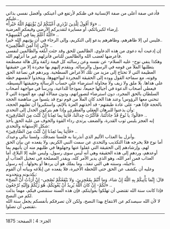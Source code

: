 ------------------------------------------------------------------------

فأدعي صفة أعلى من صفة الإنسانية في ظنكم لأرتفع في أعينكم، وأفضل نفسي
بذاتي عليكم..  
«وَلا أَقُولُ لِلَّذِينَ تَزْدَرِي أَعْيُنُكُمْ لَنْ يُؤْتِيَهُمُ اللَّهُ خَيْراً» ..  
إرضاء لكبريائكم، أو مسايرة لتقديركم الأرضي وقيمكم العرضية.  
«اللَّهُ أَعْلَمُ بِما فِي أَنْفُسِهِمْ» ..  
فليس لي إلا ظاهرهم، وظاهرهم يدعو إلى التكريم، وإلى الرجاء في أن يؤتيهم
الله خيرا..  
«إِنِّي إِذاً لَمِنَ الظَّالِمِينَ» ..  
إن إدعيت أية دعوى من هذه الدعاوي. الظالمين للحق وقد جئت أبلغه والظالمين
لنفسي فأعرضها لغضب الله والظالمين للناس فأنزلهم غير ما أنزلهم الله.  
وهكذا ينفي نوح- عليه السلام- عن نفسه وعن رسالته كل قيمة زائفة وكل هالة
مصطنعة يتطلبها الملأ من قومه في الرسول والرسالة. ويتقدم إليهم بها مجردة
إلا من حقيقتها العظيمة التي لا تحتاج إلى مزيد من تلك الأعراض السطحية.
ويردهم في نصاعة الحق وقوته، مع سماحة القول ووده إلى الحقيقة المجردة
ليواجهوها، ويتخذوا لأنفسهم خطة على هداها. بلا ملق ولا زيف ولا محاولة
استرضاء على حساب الرسالة وحقيقتها البسيطة. فيعطي أصحاب الدعوة في أجيالها
جميعاً، نموذجاً للداعية، ودرساً في مواجهة أصحاب السلطان بالحق المجرد، دون
استرضاء لتصوراتهم، ودون ممالأة لهم، مع المودة التي لا تنحني معها الرؤوس!
وعند هذا الحد كان الملأ من قوم نوح قد يئسوا من مناهضة الحجة بالحجة فإذا
هم- على عادة طبقتهم- قد أخذتهم العزة بالإثم، واستكبروا أن تغلبهم الحجة،
وأن يذعنوا للبرهان العقلي والفطري. وإذا هم يتركون الجدل إلى التحدي:  
«قالُوا: يا نُوحُ قَدْ جادَلْتَنا، فَأَكْثَرْتَ جِدالَنا، فَأْتِنا بِما تَعِدُنا إِنْ كُنْتَ مِنَ
الصَّادِقِينَ» ..  
إنه العجز يلبس ثوب القدرة، والضعف يرتدي رداء القوة والخوف من غلبة الحق
يأخذ شكل الإستهانة والتحدي:  
«فَأْتِنا بِما تَعِدُنا إِنْ كُنْتَ مِنَ الصَّادِقِينَ» ..  
وأنزل بنا العذاب الأليم الذي أنذرتنا به فلسنا نصدقك، ولسنا نبالي
وعيدك.  
أما نوح فلا يخرجه هذا التكذيب والتحدي عن سمت النبي الكريم، ولا يقعده عن
بيان الحق لهم، وإرشادهم إلى الحقيقة التي غفلوا عنها وجهلوها في طلبهم منه
أن يأتيهم بما أوعدهم، وردهم إلى هذه الحقيقة وهي أنه ليس سوى رسول، وليس
عليه إلا البلاغ، أما العذاب فمن أمر الله، وهو الذي يدبر الأمر كله، ويقدر
المصلحة في تعجيل العذاب أو تأجيله، وسنته هي التي تنفذ.. وما يملك هو أن
يردها أو يحولها.. إنه رسول.  
وعليه أن يكشف عن الحق حتى اللحظة الأخيرة، فلا يقعده عن إبلاغه وبيانه أن
القوم يكذبونه ويتحدونه:  
«قالَ: إِنَّما يَأْتِيكُمْ بِهِ اللَّهُ إِنْ شاءَ، وَما أَنْتُمْ بِمُعْجِزِينَ. وَلا يَنْفَعُكُمْ نُصْحِي- إِنْ
أَرَدْتُ أَنْ أَنْصَحَ لَكُمْ- إِنْ كانَ اللَّهُ يُرِيدُ أَنْ يُغْوِيَكُمْ، هُوَ رَبُّكُمْ وَإِلَيْهِ تُرْجَعُونَ» ..  
فإذا كانت سنة الله تقتضي أن تهلكوا بغوايتكم، فإن هذه السنة ستمضي فيكم،
مهما بذلت لكم من النصح.  
لا لأن الله سيصدكم عن الانتفاع بهذا النصح، ولكن لأن تصرفكم بأنفسكم يجعل
سنة الله تقتضي أن تضلوا،

------------------------------------------------------------------------

الجزء: 4 ¦ الصفحة: 1875
